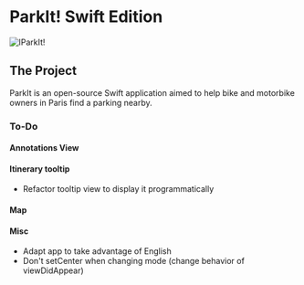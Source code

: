 #  ParkIt! Swift Edition

![IParkIt!](https://i.imgur.com/BYkvNQJ.png)

## The Project

ParkIt is an open-source Swift application aimed to help bike and motorbike owners in Paris find a parking nearby.

### To-Do

#### Annotations View

#### Itinerary tooltip

- Refactor tooltip view to display it programmatically

#### Map


#### Misc 
 
- Adapt app to take advantage of English
- Don't setCenter when changing mode (change behavior of viewDidAppear)
